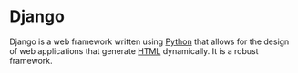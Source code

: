 # DjangoDjango is a web framework written using [Python](/wiki/Python) that allows for the design of web applications that generate [HTML](/wiki/HTML) dynamically. It is a robust framework.